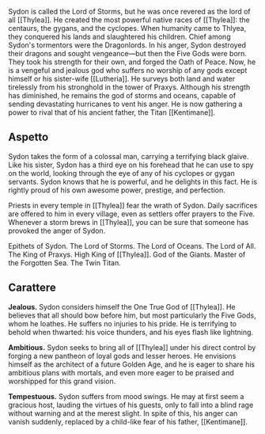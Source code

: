 Sydon is called the Lord of Storms, but he was once revered as the lord of all [[Thylea]]. He created the most powerful native races of [[Thylea]]: the centaurs, the gygans, and the cyclopes. When humanity came to Thlyea, they conquered his lands and slaughtered his children. Chief among Sydon's tormentors were the Dragonlords. In his anger, Sydon destroyed their dragons and sought vengeance—but then the Five Gods were born. They took his strength for their own, and forged the Oath of Peace. Now, he is a vengeful and jealous god who suffers no worship of any gods except himself or his sister-wife [[Lutheria]]. He surveys both land and water tirelessly from his stronghold in the tower of Praxys. Although his strength has diminished, he remains the god of storms and oceans, capable of sending devastating hurricanes to vent his anger. He is now gathering a power to rival that of his ancient father, the Titan [[Kentimane]].

## Aspetto
Sydon takes the form of a colossal man, carrying a terrifying black glaive. Like his sister, Sydon has a third eye on his forehead that he can use to spy on the world, looking through the eye of any of his cyclopes or gygan servants. Sydon knows that he is powerful, and he delights in this fact. He is rightly proud of his own awesome power, prestige, and perfection.

Priests in every temple in [[Thylea]] fear the wrath of Sydon. Daily sacrifices are offered to him in every village, even as settlers offer prayers to the Five. Whenever a storm brews in [[Thylea]], you can be sure that someone has provoked the anger of Sydon.

Epithets of Sydon. The Lord of Storms. The Lord of Oceans. The Lord of All. The King of Praxys. High King of [[Thylea]]. God of the Giants. Master of the Forgotten Sea. The Twin Titan.

## Carattere

**Jealous.** Sydon considers himself the One True God of [[Thylea]]. He believes that all should bow before him, but most particularly the Five Gods, whom he loathes. He suffers no injuries to his pride. He is terrifying to behold when thwarted: his voice thunders, and his eyes flash like lightning.

**Ambitious.** Sydon seeks to bring all of [[Thylea]] under his direct control by forging a new pantheon of loyal gods and lesser heroes. He envisions himself as the architect of a future Golden Age, and he is eager to share his ambitious plans with mortals, and even more eager to be praised and worshipped for this grand vision.

**Tempestuous.** Sydon suffers from mood swings. He may at first seem a gracious host, lauding the virtues of his guests, only to fall into a blind rage without warning and at the merest slight. In spite of this, his anger can vanish suddenly, replaced by a child-like fear of his father, [[Kentimane]].
